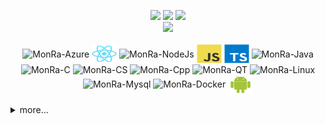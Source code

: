 <!--Hello
<h2><img src="https://emojis.slackmojis.com/emojis/images/1531849430/4246/blob-sunglasses.gif?1531849430" width="30"/> Hi There👋 , I'm MonRá! <img src="https://media.giphy.com/media/12oufCB0MyZ1Go/giphy.gif" width="50"><img src="https://i.giphy.com/9KawrQzIwdAYg.webp" width="50"></h2>
-->

<div>
  </p>
  <div align="center">
   <a href="https://www.facebook.com/ramon.chaib" target="_blank"><img src="https://img.shields.io/badge/-Facebook-%230077B5?style=for-the-badge&logo=facebook&logoColor=white" target="_blank"></a> 
  <a href="https://www.instagram.com/monrapps/" target="_blank"><img src="https://img.shields.io/badge/-Instagram-%23E4405F?style=for-the-badge&logo=instagram&logoColor=white" target="_blank"></a>
  <a href="https://www.linkedin.com/in/ramon-chaib-27007635/" target="_blank"><img src="https://img.shields.io/badge/-LinkedIn-%230077B5?style=for-the-badge&logo=linkedin&logoColor=white" target="_blank"></a>   
</div>

<div align="center">
  <img src="https://i.giphy.com/MM0Jrc8BHKx3y.webp">
</div>
  
 <div style="display: inline_block" align="center"><br>
  <img align="center" alt="MonRa-Azure" height="30" width="40" src="https://cdn.jsdelivr.net/gh/devicons/devicon/icons/azure/azure-original.svg">
  <img align="center" alt="MonRa-React" height="30" width="40" src="https://raw.githubusercontent.com/devicons/devicon/master/icons/react/react-original.svg">
  <img align="center" alt="MonRa-NodeJs" height="30" width="40" src="https://cdn.jsdelivr.net/gh/devicons/devicon/icons/nodejs/nodejs-original.svg">
  <img align="center" alt="MonRa-Js" height="30" width="40" src="https://raw.githubusercontent.com/devicons/devicon/master/icons/javascript/javascript-original.svg">     <img align="center" alt="MonRa-Ts" height="30" width="40" src="https://raw.githubusercontent.com/devicons/devicon/master/icons/typescript/typescript-original.svg">
  <img align="center" alt="MonRa-Java" height="30" width="40" src="https://cdn.jsdelivr.net/gh/devicons/devicon/icons/java/java-original.svg">
  <img align="center" alt="MonRa-C" height="30" width="40" src="https://cdn.jsdelivr.net/gh/devicons/devicon/icons/c/c-original.svg">
  <img align="center" alt="MonRa-CS" height="30" width="40" src="https://cdn.jsdelivr.net/gh/devicons/devicon/icons/csharp/csharp-original.svg">
  <img align="center" alt="MonRa-Cpp" height="30" width="40" src="https://cdn.jsdelivr.net/gh/devicons/devicon/icons/cplusplus/cplusplus-original.svg">
  <img align="center" alt="MonRa-QT" height="30" width="40" src="https://cdn.jsdelivr.net/gh/devicons/devicon/icons/qt/qt-original.svg">
  <img align="center" alt="MonRa-Linux" height="30" width="40" src="https://cdn.jsdelivr.net/gh/devicons/devicon/icons/linux/linux-original.svg">
  <img align="center" alt="MonRa-Mysql" height="30" width="40" src="https://cdn.jsdelivr.net/gh/devicons/devicon/icons/mysql/mysql-original.svg">
  <img align="center" alt="MonRa-Docker" height="30" width="40" src="https://cdn.jsdelivr.net/gh/devicons/devicon/icons/docker/docker-original.svg">  
  <img align="center" alt="MonRa-Android" height="30" width="40" src="https://github.com/devicons/devicon/blob/master/icons/android/android-original.svg">
  
</div>
</a>

</br>
<!--
[![github activity graph](https://activity-graph.herokuapp.com/graph?username=monrapps&theme=chartreuse-dark)](https://github.com/monrapps/)
-->
<div>
<details>
      <summary>more...</summary>
      
<!--
### <img src="https://media.giphy.com/media/VgCDAzcKvsR6OM0uWg/giphy.gif" width="50"> A little more about me...  

```javascript
const monra = {
    pronouns: "He" | "Him",
    code: ["any"],
    askMeAbout: ["any"],
    technologies: {
        backEnd: {
            js: ["any"],
        },
        mobileApp: {
            native: ["Android Development"]
        },
        devOps: ["AWS", "Docker🐳", "Route53", "Nginx"],
        databases: ["mongo", "MySql", "sqlite"],
        misc: ["Firebase", "Socket.IO", "selenium", "open-cv", "php", "SuiteApp"]
    },
    architecture: ["Serverless Architecture", "Progressive web applications", "Single page applications"],
    currentFocus: "Building Robots to ease opertations",
    funFact: "There are two ways to write error-free programs; only the third one works"
};
```
-->

---
<!--START_SECTION:waka-->
![Code Time](http://img.shields.io/badge/Code%20Time-1%2C359%20hrs%2046%20mins-blue)

![Profile Views](http://img.shields.io/badge/Profile%20Views-0-blue)

![Lines of code](https://img.shields.io/badge/From%20Hello%20World%20I%27ve%20Written-5.0%20million%20lines%20of%20code-blue)

**🐱 My GitHub Data** 

> 📦 80.2 kB Used in GitHub's Storage 
 > 
> 🏆 5,025 Contributions in the Year 2025
 > 
> 🚫 Not Opted to Hire
 > 
> 📜 25 Public Repositories 
 > 
> 🔑 23 Private Repositories 
 > 
**I'm an Early 🐤** 

```text
🌞 Morning                9768 commits        ████████░░░░░░░░░░░░░░░░░   31.12 % 
🌆 Daytime                13139 commits       ██████████░░░░░░░░░░░░░░░   41.86 % 
🌃 Evening                4388 commits        ███░░░░░░░░░░░░░░░░░░░░░░   13.98 % 
🌙 Night                  4096 commits        ███░░░░░░░░░░░░░░░░░░░░░░   13.05 % 
```
📅 **I'm Most Productive on Thursday** 

```text
Monday                   5750 commits        █████░░░░░░░░░░░░░░░░░░░░   18.32 % 
Tuesday                  5905 commits        █████░░░░░░░░░░░░░░░░░░░░   18.81 % 
Wednesday                6002 commits        █████░░░░░░░░░░░░░░░░░░░░   19.12 % 
Thursday                 6776 commits        █████░░░░░░░░░░░░░░░░░░░░   21.59 % 
Friday                   4358 commits        ███░░░░░░░░░░░░░░░░░░░░░░   13.88 % 
Saturday                 1497 commits        █░░░░░░░░░░░░░░░░░░░░░░░░   04.77 % 
Sunday                   1103 commits        █░░░░░░░░░░░░░░░░░░░░░░░░   03.51 % 
```


📊 **This Week I Spent My Time On** 

```text
🕑︎ Time Zone: America/Sao_Paulo

💬 Programming Languages: 
Bash                     2 hrs 22 mins       █████████████░░░░░░░░░░░░   50.86 % 
Other                    39 mins             ███░░░░░░░░░░░░░░░░░░░░░░   13.96 % 
Markdown                 26 mins             ██░░░░░░░░░░░░░░░░░░░░░░░   09.54 % 
JavaScript               14 mins             █░░░░░░░░░░░░░░░░░░░░░░░░   05.22 % 
TypeScript               14 mins             █░░░░░░░░░░░░░░░░░░░░░░░░   05.13 % 

🔥 Editors: 
Cursor                   4 hrs 27 mins       ████████████████████████░   95.54 % 
VS Code                  12 mins             █░░░░░░░░░░░░░░░░░░░░░░░░   04.46 % 

🐱‍💻 Projects: 
gww-v6i_jiga             1 hr 23 mins        ███████░░░░░░░░░░░░░░░░░░   29.62 % 
wlm-backend              45 mins             ████░░░░░░░░░░░░░░░░░░░░░   16.25 % 
upgrade                  43 mins             ████░░░░░░░░░░░░░░░░░░░░░   15.65 % 
gww-v6i                  35 mins             ███░░░░░░░░░░░░░░░░░░░░░░   12.65 % 
nlm-gww-watcher          29 mins             ███░░░░░░░░░░░░░░░░░░░░░░   10.41 % 

💻 Operating System: 
WSL                      4 hrs 27 mins       ████████████████████████░   95.54 % 
Windows                  12 mins             █░░░░░░░░░░░░░░░░░░░░░░░░   04.46 % 
```

**I Mostly Code in C++** 

```text
C                        17 repos            ████░░░░░░░░░░░░░░░░░░░░░   17.89 % 
Python                   13 repos            ███░░░░░░░░░░░░░░░░░░░░░░   13.68 % 
JavaScript               10 repos            ███░░░░░░░░░░░░░░░░░░░░░░   10.53 % 
Shell                    7 repos             ██░░░░░░░░░░░░░░░░░░░░░░░   07.37 % 
HTML                     6 repos             ██░░░░░░░░░░░░░░░░░░░░░░░   06.32 % 
```



**Timeline**

![Lines of Code chart](https://raw.githubusercontent.com/monrapps/monrapps/master/assets/bar_graph.png)


 Last Updated on 29/10/2025 08:54:36 UTC
<!--END_SECTION:waka-->

